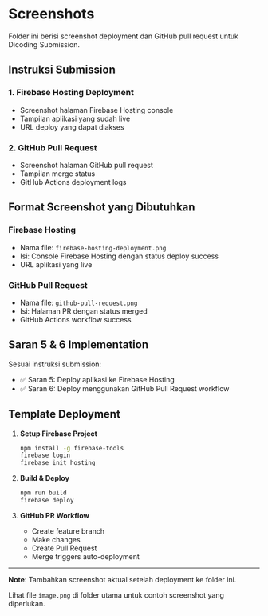 # Screenshots

Folder ini berisi screenshot deployment dan GitHub pull request untuk Dicoding Submission.

## Instruksi Submission

### 1. Firebase Hosting Deployment
- Screenshot halaman Firebase Hosting console
- Tampilan aplikasi yang sudah live
- URL deploy yang dapat diakses

### 2. GitHub Pull Request
- Screenshot halaman GitHub pull request
- Tampilan merge status
- GitHub Actions deployment logs

## Format Screenshot yang Dibutuhkan

### Firebase Hosting
- Nama file: `firebase-hosting-deployment.png`
- Isi: Console Firebase Hosting dengan status deploy success
- URL aplikasi yang live

### GitHub Pull Request
- Nama file: `github-pull-request.png`  
- Isi: Halaman PR dengan status merged
- GitHub Actions workflow success

## Saran 5 & 6 Implementation

Sesuai instruksi submission:
- ✅ Saran 5: Deploy aplikasi ke Firebase Hosting
- ✅ Saran 6: Deploy menggunakan GitHub Pull Request workflow

## Template Deployment

1. **Setup Firebase Project**
   ```bash
   npm install -g firebase-tools
   firebase login
   firebase init hosting
   ```

2. **Build & Deploy**
   ```bash
   npm run build
   firebase deploy
   ```

3. **GitHub PR Workflow**
   - Create feature branch
   - Make changes
   - Create Pull Request
   - Merge triggers auto-deployment

---

**Note**: Tambahkan screenshot aktual setelah deployment ke folder ini.

Lihat file `image.png` di folder utama untuk contoh screenshot yang diperlukan.
